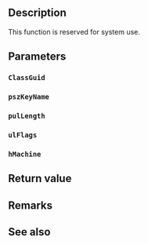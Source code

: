 ## Description

This function is reserved for system use.

## Parameters

### `ClassGuid`

### `pszKeyName`

### `pulLength`

### `ulFlags`

### `hMachine`

## Return value

## Remarks

## See also